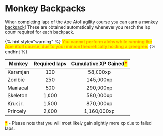 # Monkey Backpacks

When completing laps of the Ape Atoll agility course you can earn a [monkey backpack](https://oldschool.runescape.wiki/w/Ape\_Atoll\_Agility\_Course)! These are obtained automatically whenever you reach the lap count required for each backpack.

{% hint style="warning" %}
<mark style="color:orange;">**You cannot perform alchs while running the Ape Atoll course, due to your minion theoretically holding a greegree.**</mark>
{% endhint %}

| **Monkey** | **Required laps** | **Cumulative XP Gained**<mark style="color:red;">**\***</mark> |
| ---------- | :---------------: | :------------------------------------------------------------: |
| Karamjan   |        100        |                            58,000xp                            |
| Zombie     |        250        |                            145,000xp                           |
| Maniacal   |        500        |                            290,000xp                           |
| Skeleton   |       1,000       |                            580,000xp                           |
| Kruk jr.   |       1,500       |                            870,000xp                           |
| Princely   |       2,000       |                           1,160,000xp                          |

<mark style="color:red;">**\***</mark> - Please note that you will most likely gain slightly more xp due to failed laps.
